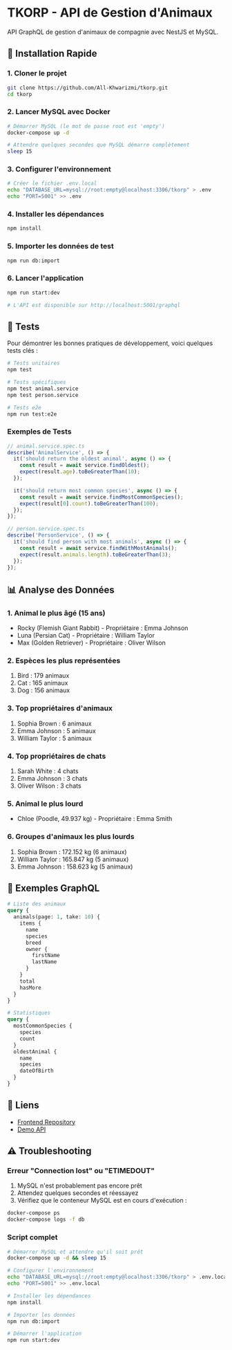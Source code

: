 # TKORP - API de Gestion d'Animaux

API GraphQL de gestion d'animaux de compagnie avec NestJS et MySQL.

## 🚀 Installation Rapide

### 1. Cloner le projet

```bash
git clone https://github.com/All-Khwarizmi/tkorp.git
cd tkorp
```

### 2. Lancer MySQL avec Docker

```bash
# Démarrer MySQL (le mot de passe root est 'empty')
docker-compose up -d

# Attendre quelques secondes que MySQL démarre complètement
sleep 15
```

### 3. Configurer l'environnement

```bash
# Créer le fichier .env.local
echo "DATABASE_URL=mysql://root:empty@localhost:3306/tkorp" > .env
echo "PORT=5001" >> .env
```

### 4. Installer les dépendances

```bash
npm install
```

### 5. Importer les données de test

```bash
npm run db:import
```

### 6. Lancer l'application

```bash
npm run start:dev

# L'API est disponible sur http://localhost:5001/graphql
```

## 🧪 Tests

Pour démontrer les bonnes pratiques de développement, voici quelques tests clés :

```bash
# Tests unitaires
npm test

# Tests spécifiques
npm test animal.service
npm test person.service

# Tests e2e
npm run test:e2e
```

### Exemples de Tests

```typescript
// animal.service.spec.ts
describe('AnimalService', () => {
  it('should return the oldest animal', async () => {
    const result = await service.findOldest();
    expect(result.age).toBeGreaterThan(10);
  });

  it('should return most common species', async () => {
    const result = await service.findMostCommonSpecies();
    expect(result[0].count).toBeGreaterThan(100);
  });
});

// person.service.spec.ts
describe('PersonService', () => {
  it('should find person with most animals', async () => {
    const result = await service.findWithMostAnimals();
    expect(result.animals.length).toBeGreaterThan(3);
  });
});
```

## 📊 Analyse des Données

### 1. Animal le plus âgé (15 ans)

- Rocky (Flemish Giant Rabbit) - Propriétaire : Emma Johnson
- Luna (Persian Cat) - Propriétaire : William Taylor
- Max (Golden Retriever) - Propriétaire : Oliver Wilson

### 2. Espèces les plus représentées

1. Bird : 179 animaux
2. Cat : 165 animaux
3. Dog : 156 animaux

### 3. Top propriétaires d'animaux

1. Sophia Brown : 6 animaux
2. Emma Johnson : 5 animaux
3. William Taylor : 5 animaux

### 4. Top propriétaires de chats

1. Sarah White : 4 chats
2. Emma Johnson : 3 chats
3. Oliver Wilson : 3 chats

### 5. Animal le plus lourd

- Chloe (Poodle, 49.937 kg) - Propriétaire : Emma Smith

### 6. Groupes d'animaux les plus lourds

1. Sophia Brown : 172.152 kg (6 animaux)
2. William Taylor : 165.847 kg (5 animaux)
3. Emma Johnson : 158.623 kg (5 animaux)

## 📝 Exemples GraphQL

```graphql
# Liste des animaux
query {
  animals(page: 1, take: 10) {
    items {
      name
      species
      breed
      owner {
        firstName
        lastName
      }
    }
    total
    hasMore
  }
}

# Statistiques
query {
  mostCommonSpecies {
    species
    count
  }
  oldestAnimal {
    name
    species
    dateOfBirth
  }
}
```

## 🔗 Liens

- [Frontend Repository](https://github.com/All-Khwarizmi/tkorp-client)
- [Demo API](https://tkorp-production.up.railway.app/graphql)

## ⚠️ Troubleshooting

### Erreur "Connection lost" ou "ETIMEDOUT"

1. MySQL n'est probablement pas encore prêt
2. Attendez quelques secondes et réessayez
3. Vérifiez que le conteneur MySQL est en cours d'exécution :

```bash
docker-compose ps
docker-compose logs -f db
```

### Script complet

```bash
# Démarrer MySQL et attendre qu'il soit prêt
docker-compose up -d && sleep 15

# Configurer l'environnement
echo "DATABASE_URL=mysql://root:empty@localhost:3306/tkorp" > .env.local
echo "PORT=5001" >> .env.local

# Installer les dépendances
npm install

# Importer les données
npm run db:import

# Démarrer l'application
npm run start:dev
```
